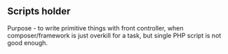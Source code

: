 ## Scripts holder
Purpose - to write primitive things with front controller, when composer/framework is just overkill for a task, but single PHP script is not good enough.

